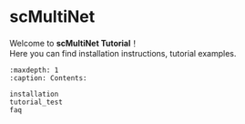 # scMultiNet

Welcome to  **scMultiNet Tutorial**！  
Here you can find installation instructions, tutorial examples.

```{toctree}
:maxdepth: 1
:caption: Contents:

installation
tutorial_test
faq
